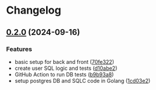 # Changelog

## [0.2.0](https://github.com/presedo93/wedding/compare/back-v0.1.0...back@v0.2.0) (2024-09-16)


### Features

* basic setup for back and front ([70fe322](https://github.com/presedo93/wedding/commit/70fe322e111b3827834689af8631278a3911a6b4))
* create user SQL logic and tests ([d10abe2](https://github.com/presedo93/wedding/commit/d10abe2dfcfe6ce8ea8d5b2fbd5cdfed3247b784))
* GitHub Action to run DB tests ([b9b93a8](https://github.com/presedo93/wedding/commit/b9b93a884b62279829c23a87829c4cd30d23bed6))
* setup postgres DB and SQLC code in Golang ([1cd03e2](https://github.com/presedo93/wedding/commit/1cd03e2e170d03ec1c6ec93db756a411b205e15a))
